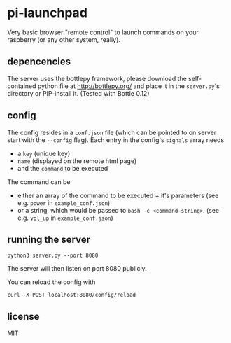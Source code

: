# pi-launchpad
Very basic browser "remote control" to launch commands on your raspberry (or any other system, really).

## depencencies

The server uses the bottlepy framework, please download the self-contained python file at http://bottlepy.org/ and place it in the `server.py`'s directory or PIP-install it.
(Tested with Bottle 0.12)

## config

The config resides in a `conf.json` file (which can be pointed to on server start with the `--config` flag).
Each entry in the config's `signals` array needs
- a `key` (unique key)
- `name` (displayed on the remote html page)
- and the `command` to be executed

The command can be
- either an array of the command to be executed + it's parameters (see e.g. `power` in `example_conf.json`)
- or a string, which would be passed to `bash -c <command-string>`. (see e.g. `vol_up` in `example_conf.json`)

## running the server

```
python3 server.py --port 8080
```
The server will then listen on port 8080 publicly.

You can reload the config with
```
curl -X POST localhost:8080/config/reload
```

## license
MIT

